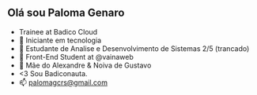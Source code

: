 ## Olá sou Paloma Genaro

- Trainee at Badico Cloud
- 🌱 Iniciante em tecnologia
- 👋 Estudante de Analise e Desenvolvimento de Sistemas 2/5 (trancado)
- 👀 Front-End Student at @vainaweb
- 💞️ Mãe do Alexandre & Noiva de Gustavo
- <3  Sou Badiconauta.
- 📫 palomagcrs@gmail.com


